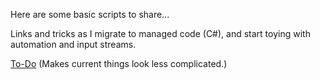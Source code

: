 
Here are some basic scripts to share...

Links and tricks as I migrate to managed code (C#), and start toying with automation and input streams.

[To-Do](https://github.com/Input-Exp/scripts/branch/todo/)
(Makes current things look less complicated.)
